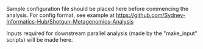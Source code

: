 Sample configuration file should be placed here before commencing the analysis. For config format, see example at https://github.com/Sydney-Informatics-Hub/Shotgun-Metagenomics-Analysis

Inputs required for downstream parallel analysis (made by the "make_input" scripts) will be made here.
